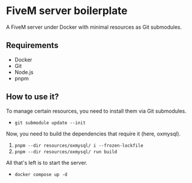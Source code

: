 # FiveM server boilerplate

A FiveM server under Docker with minimal resources as Git submodules.

## Requirements

- Docker
- Git
- Node.js
- pnpm

## How to use it?

To manage certain resources, you need to install them via Git submodules.

- `git submodule update --init`

Now, you need to build the dependencies that require it (here, oxmysql).

1. `pnpm --dir resources/oxmysql/ i --frozen-lockfile`
2. `pnpm --dir resources/oxmysql/ run build`

All that's left is to start the server.

- `docker compose up -d`
